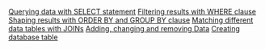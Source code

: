 [Querying data with SELECT statement]()
[Filtering results with WHERE clause]()
[Shaping results with ORDER BY and GROUP BY clause]()
[Matching different data tables with JOINs]()
[Adding, changing and removing Data]()
[Creating database table]()
